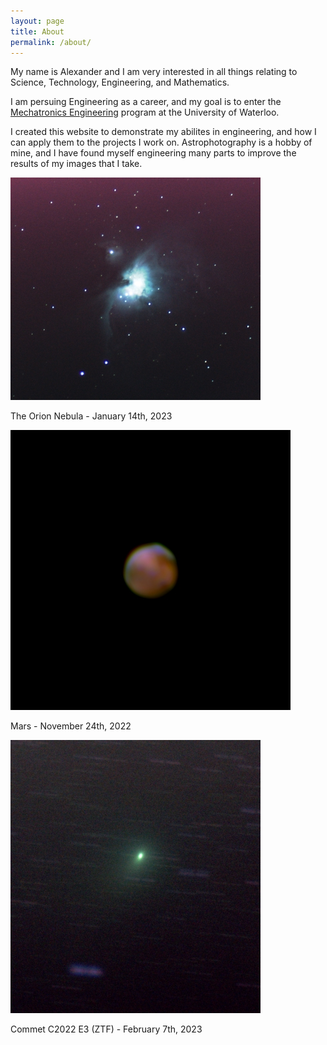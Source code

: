 ```yaml
---
layout: page
title: About
permalink: /about/
---
```


My name is Alexander and I am very interested in all things relating to Science, Technology, Engineering, and Mathematics. 

I am persuing Engineering as a career, and my goal is to enter the [Mechatronics Engineering](https://uwaterloo.ca/future-students/programs/mechatronics-engineering) program at the University of Waterloo.

I created this website to demonstrate my abilites in engineering, and how I can apply them to the projects I work on. Astrophotography is a hobby of mine, and I have found myself engineering many parts to improve the results of my images that I take.

![Orion Nebula](/assets/Orion.jpg)

The Orion Nebula - January 14th, 2023

![Mars](/assets/mars.jpg)

Mars - November 24th, 2022

![C2022 E3](/assets/c2022.jpg)

Commet C2022 E3 (ZTF) - February 7th, 2023